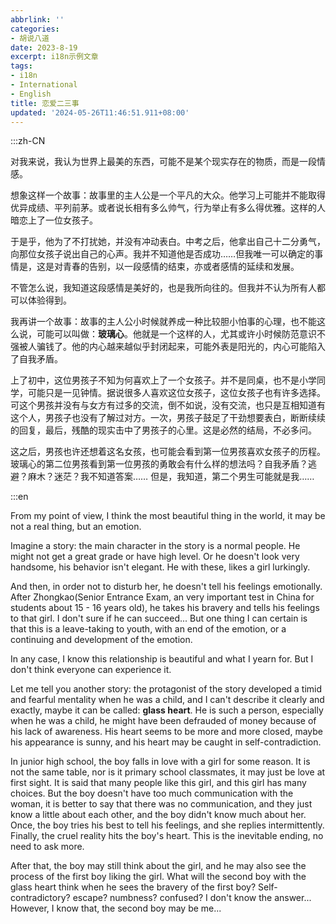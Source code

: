 ```yaml
---
abbrlink: ''
categories: 
- 胡说八道
date: 2023-8-19
excerpt: i18n示例文章
tags:
- i18n
- International
- English
title: 恋爱二三事
updated: '2024-05-26T11:46:51.911+08:00'
---
```

:::zh-CN

对我来说，我认为世界上最美的东西，可能不是某个现实存在的物质，而是一段情感。

想象这样一个故事：故事里的主人公是一个平凡的大众。他学习上可能并不能取得优异成绩、平列前茅。或者说长相有多么帅气，行为举止有多么得优雅。这样的人暗恋上了一位女孩子。

于是乎，他为了不打扰她，并没有冲动表白。中考之后，他拿出自己十二分勇气，向那位女孩子说出自己的心声。我并不知道他是否成功……但我唯一可以确定的事情是，这是对青春的告别，以一段感情的结束，亦或者感情的延续和发展。

不管怎么说，我知道这段感情是美好的，也是我所向往的。但我并不认为所有人都可以体验得到。

我再讲一个故事：故事的主人公小时候就养成一种比较胆小怕事的心理，也不能这么说，可能可以叫做：**玻璃心**。他就是一个这样的人，尤其或许小时候防范意识不强被人骗钱了。他的内心越来越似乎封闭起来，可能外表是阳光的，内心可能陷入了自我矛盾。

上了初中，这位男孩子不知为何喜欢上了一个女孩子。并不是同桌，也不是小学同学，可能只是一见钟情。据说很多人喜欢这位女孩子，这位女孩子也有许多选择。可这个男孩并没有与女方有过多的交流，倒不如说，没有交流，也只是互相知道有这个人，男孩子也没有了解过对方。一次，男孩子鼓足了干劲想要表白，断断续续的回复，最后，残酷的现实击中了男孩子的心里。这是必然的结局，不必多问。

这之后，男孩也许还想着这名女孩，也可能会看到第一位男孩喜欢女孩子的历程。玻璃心的第二位男孩看到第一位男孩的勇敢会有什么样的想法吗？自我矛盾？逃避？麻木？迷茫？我不知道答案…… 但是，我知道，第二个男生可能就是我……

:::en

From my point of view, I think the most beautiful thing in the world, it may be not a real thing, but an emotion.

Imagine a story: the main character in the story is a normal people. He might not get a great grade or have high level. Or he doesn't look very handsome, his behavior isn't elegant. He with these, likes a girl lurkingly.

And then, in order not to disturb her, he doesn't tell his feelings emotionally. After Zhongkao(Senior Entrance Exam, an very important test in China for students about 15 - 16 years old), he takes his bravery and tells his feelings to that girl. I don't sure if he can succeed... But one thing I can certain is that this is a leave-taking to youth, with an end of the emotion, or a continuing and development of the emotion.

In any case, I know this relationship is beautiful and what I yearn for. But I don't think everyone can experience it.

Let me tell you another story: the protagonist of the story developed a timid and fearful mentality when he was a child, and I can't describe it clearly and exactly, maybe it can be called: **glass heart**. He is such a person, especially when he was a child, he might have been defrauded of money because of his lack of awareness. His heart seems to be more and more closed, maybe his appearance is sunny, and his heart may be caught in self-contradiction.

In junior high school, the boy falls in love with a girl for some reason. It is not the same table, nor is it primary school classmates, it may just be love at first sight. It is said that many people like this girl, and this girl has many choices. But the boy doesn't have too much communication with the woman, it is better to say that there was no communication, and they just know a little about each other, and the boy didn't know much about her. Once, the boy tries his best to tell his feelings, and she replies intermittently. Finally, the cruel reality hits the boy's heart. This is the inevitable ending, no need to ask more.

After that, the boy may still think about the girl, and he may also see the process of the first boy liking the girl. What will the second boy with the glass heart think when he sees the bravery of the first boy? Self-contradictory? escape? numbness? confused? I don't know the answer... However, I know that, the second boy may be me...

